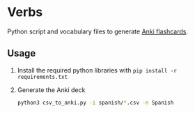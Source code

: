 # Verbs

Python script and vocabulary files to generate [Anki flashcards](https://apps.ankiweb.net/). 

## Usage

1. Install the required python libraries with `pip install -r requirements.txt`

2. Generate the Anki deck
    ```bash
    python3 csv_to_anki.py -i spanish/*.csv -n Spanish
    ```